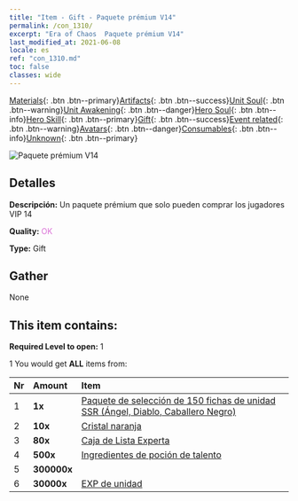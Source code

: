 ```yaml
---
title: "Item - Gift - Paquete prémium V14"
permalink: /con_1310/
excerpt: "Era of Chaos  Paquete prémium V14"
last_modified_at: 2021-06-08
locale: es
ref: "con_1310.md"
toc: false
classes: wide
---
```

 [Materials](/ItemsES/){: .btn .btn--primary}[Artifacts](/ItemsES/Artifacts/){: .btn .btn--success}[Unit Soul](/ItemsES/UnitSoul/){: .btn .btn--warning}[Unit Awakening](/ItemsES/UnitAwakening/){: .btn .btn--danger}[Hero Soul](/ItemsES/HeroSoul/){: .btn .btn--info}[Hero Skill](/ItemsES/HeroSkill/){: .btn .btn--primary}[Gift](/ItemsES/Gift/){: .btn .btn--success}[Event related](/ItemsES/Events/){: .btn .btn--warning}[Avatars](/ItemsES/Avatars/){: .btn .btn--danger}[Consumables](/ItemsES/Consumables/){: .btn .btn--info}[Unknown](/ItemsES/Unknown/){: .btn .btn--primary}

 ![Paquete prémium V14](/images/t/i_905014.png)

## Detalles
 **Descripción:** Un paquete prémium que solo pueden comprar los jugadores VIP 14

 **Quality:** <span style="color: #DA70D6">OK</span>

 **Type:** Gift

## Gather

  None

## This item contains:

 **Required Level to open:** 1

 1 You would get **ALL** items  from:

  | Nr | Amount |     Item    |
  |:---|:-------|:------------|
  | 1 |  **1x** | [Paquete de selección de 150 fichas de unidad SSR (Ángel, Diablo, Caballero Negro)](/ItemsES/con_1322/) |  | 
  | 2 |  **10x** | [Cristal naranja](/ItemsES/con_730/) |  | 
  | 3 |  **80x** | [Caja de Lista Experta](/ItemsES/con_776/) |  | 
  | 4 |  **500x** | [Ingredientes de poción de talento](/ItemsES/con_1120/) |  | 
  | 5 |  **300000x** | <i class="fas fa-coins"/> |  | 
  | 6 |  **30000x** | [EXP de unidad](/ItemsES/con_902/) |  | 
